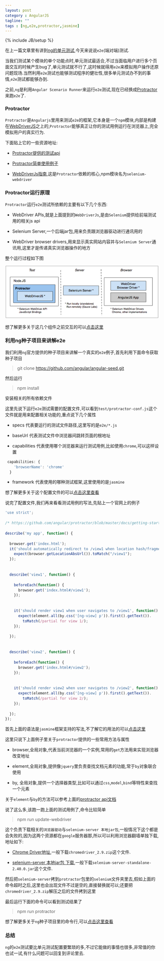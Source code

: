 ```yaml
---
layout: post
category : AngularJS
tagline: ""
tags : [ng,e2e,protractor,jasmine]
---
```

{% include JB/setup %}

在上一篇文章里有讲到<a href="http://www.ifeenan.com/angularjs/2014-08-18-%E8%AF%B4%E8%AF%B4NG%E9%87%8C%E7%9A%84%E5%8D%95%E5%85%83%E6%B5%8B%E8%AF%95/" target="_blank">ng的单元测试</a>,今天来说说`e2e`(端对端)测试.

当我们测试某个模块的单个功能点时,单元测试最适合,不过当面临用户进行多个页面交互的时候产生bug了,单元测试就不行了,这时候就得用`e2e`来模拟用户操作还原问题现场.当然利用`e2e`测试也能够测试程序的健壮性,很多单元测试办不到的事情,`e2e`测试都能够办到.

之前,`ng`是利用`Angular Scenario Runner`来运行`e2e`测试,现在已经换成<a href="https://github.com/angular/protractor" target="_blank">Protractor</a>来跑`e2e`了.

### Protractor

`Protractor`是`Angularjs`里用来测试`e2e`的框架,它本身是一个`npm`模块,内部是构建在<a href="https://code.google.com/p/selenium/wiki/WebDriverJs" target="_blank">WebDriverJS</a>之上的,`Protractor`能够真正让你的测试用例运行在浏览器上,完全模拟用户的真实行为.

下面贴上它的一些资源地址:

* <a href="https://github.com/angular/protractor/blob/master/docs/api.md" target="_blank">Protractor提供的测试api</a>

* <a href="https://github.com/angular/protractor/blob/master/docs/tutorial.md" target="_blank">Protractor简单使用例子</a>

* <a href="https://code.google.com/p/selenium/wiki/WebDriverJs" target="_blank">WebDriverJs指南</a>,这是`Protractor`依赖的核心,npm模块名为`selenium-webdriver`

### Protractor运行原理

`Protractor`运行`e2e`测试所依赖的主要有以下几个东西:

* WebDriver APIs,就是上面提到的`WebDriverJs`,是由`Selenium`提供给前端测试用的相关js api

* Selenium Server,一个后端jar包,用来负责跟浏览器驱动进行通讯用的

* WebDriver browser drivers,用来显示真实网站内容并与`Selenium Server`通讯用,这里才是传递真实浏览器操作的地方

整个运行过程如下图

<img src="https://raw.githubusercontent.com/angular/protractor/master/docs/components.png" alt="">

想了解更多关于这几个组件之前交互的可以<a href="https://github.com/angular/protractor/blob/master/docs/infrastructure.md" target="_blank">点击这里</a>

### 利用ng种子项目来讲解e2e

我们利用`ng`官方提供的种子项目来讲解一个真实的`e2e`例子,首先利用下面命令获取种子项目

> git clone https://github.com/angular/angular-seed.git

然后运行

> npm install

安装相关的所有依赖文件

这里先说下运行`e2e`测试需要的配置文件,可以看到`test/protractor-conf.js`这个文件就是用来配置相关功能的,重点说下几个属性

* specs 代表要运行的测试文件路径,这里写的是`e2e/*.js`

* baseUrl 代表测试文件中浏览器间跳转页面的根地址

* capabilities 代表使用哪个浏览器来运行测试用例,比如使用`chrome`,可以这样设置

```js
 capabilities: {
    'browserName': 'chrome'
  }
```

* framework 代表使用的哪种测试框架,这里使用的是`jasmine`

想了解更多关于这个配置文件的可以<a href="https://github.com/angular/protractor/blob/master/docs/referenceConf.js" target="_blank">点击这里查看</a>

说完了配置文件,我们再来看看测试用例的写法,先贴上一个官网上的例子

```js
'use strict';

/* https://github.com/angular/protractor/blob/master/docs/getting-started.md */

describe('my app', function() {

  browser.get('index.html');
  it('should automatically redirect to /view1 when location hash/fragment is empty', function() {
    expect(browser.getLocationAbsUrl()).toMatch("/view1");
  });


  describe('view1', function() {

    beforeEach(function() {
      browser.get('index.html#/view1');
    });


    it('should render view1 when user navigates to /view1', function() {
      expect(element.all(by.css('[ng-view] p')).first().getText()).
        toMatch(/partial for view 1/);
    });

  });


  describe('view2', function() {

    beforeEach(function() {
      browser.get('index.html#/view2');
    });


    it('should render view2 when user navigates to /view2', function() {
      expect(element.all(by.css('[ng-view] p')).first().getText()).
        toMatch(/partial for view 2/);
    });

  });
});

```

首先上面的语法是`jasmine`框架支持的写法,不了解它的用法的可以<a href="http://jasmine.github.io/2.0/introduction.html" target="_blank">点击这里</a>

这里只说下上面例子里关于`protractor`提供的一些常用方法与属性

* browser,全局对象,代表当前浏览器的一个实例,常用的`get`方法用来实现浏览器改变地址

* element,全局对象,提供像`jquery`里负责查找文档元素的功能,常于`by`对象联合使用

* by, 全局对象,提供一个选择器类型,比如可以通过`css`,`model`,`bind`等特性来查找一个元素

关于`element`与`by`的方法可以参考上面的<a href="https://github.com/angular/protractor/blob/master/docs/api.md" target="_blank">protractor api文档</a>

说了这么多,该跑一跑上面的测试用例了,命令比较简单

> npm run update-webdriver

这个负责下载相关的`浏览器驱动`与`selenium-server 本地jar包`,一般情况下这个都是会失败的,因为这两个资源都在`google`服务器那,所以可以利用浏览器翻墙单独下载,地址如下:

* <a href="http://chromedriver.storage.googleapis.com/index.html" target="_blank">Chrome Driver地址</a>,一般下载`chromedriver_2.9.zip`这个文件.

* <a href="http://selenium-release.storage.googleapis.com/index.html" target="_blank">selenium-server 本地jar包 下载</a>,一般下载`selenium-server-standalone-2.40.0.jar`这个文件.

然后把`selenium-server`拷到`protractor`包里的`selenium`文件夹里去,假如上面的命令超时之后,这里也会出现文件不过是空的,直接替换就可以;还要把`chromedriver_2.9.zip`解压之后的文件拷到这里

最后运行下面的命令可以看到测试结果了

> npm run protractor

想了解更多关于`ng`种子项目里的命令行,可以<a href="https://github.com/angular/angular-seed/blob/master/README.md" target="_blank">点击这里查看</a>

### 总结

`ng`的`e2e`测试要比单元测试配置要繁琐的多,不过它能做的事情也很多,非常值的你也试一试,有什么问题可以回复到评论里去.












